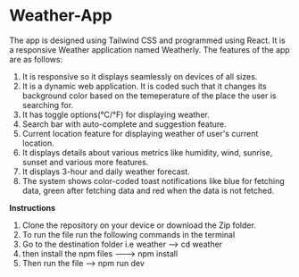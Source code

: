 # Weather-App

The app is designed using Tailwind CSS and programmed using React. It is a responsive Weather application named Weatherly. 
The features of the app are as follows: 
1) It is responsive so it displays seamlessly on devices of all sizes.
2) It is a dynamic web application. It is coded such that it changes its background color based on the temeperature of the place the user is searching for.
3) It has toggle options(°C/°F) for displaying weather.
4) Search bar with auto-complete and suggestion feature.
5) Current location feature for displaying weather of user's current location.
6) It displays details about various metrics like humidity, wind, sunrise, sunset and various more features.
7) It displays 3-hour and daily weather forecast.
8) The system shows color-coded toast notifications like blue for fetching data, green after fetching data and red when the data is not fetched. 

**Instructions**
1. Clone the repository on your device or download the Zip folder. 
2. To run the file run the following commands in the terminal
3. Go to the destination folder i.e weather --> cd weather
4. then install the npm files ---> npm install
5. Then run the file --> npm run dev
